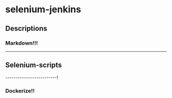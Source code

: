 # selenium-jenkins
## Descriptions
### Markdown!!!
-------------------------
## Selenium-scripts
-------------------------!
### Dockerize!!
